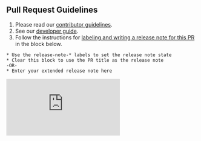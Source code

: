 ## Pull Request Guidelines

1. Please read our [contributor guidelines](https://github.com/kubernetes/kubernetes/blob/master/CONTRIBUTING.md).
1. See our [developer guide](https://github.com/kubernetes/kubernetes/blob/master/docs/devel/development.md).
1. Follow the instructions for [labeling and writing a release note for this PR](https://github.com/kubernetes/kubernetes/blob/master/docs/devel/pull-requests.md#release-notes) in the block below.

```release-note
* Use the release-note-* labels to set the release note state 
* Clear this block to use the PR title as the release note 
-OR-
* Enter your extended release note here
```


[![Analytics](https://kubernetes-site.appspot.com/UA-36037335-10/GitHub/.github/PULL_REQUEST_TEMPLATE.md?pixel)]()
